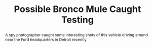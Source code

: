 ---
category: news
title: Possible Bronco Mule Caught Testing
abstract: A spy photographer caught some interesting shots of this vehicle driving around near the Ford headquarters in Detroit recently.
publishedDateTime: 2019-03-07T12:24:00Z
sourceUrl: https://www.msn.com/en-us/autos/news/possible-bronco-mule-caught-testing/ar-BBUvsft?
type: article

provider:
  name: Four Wheeler
  id: V_BBmaSkC_global
tags:
  - Autos

images: 
  - url: assets/images/2019/3/Possible-Bronco-Mule-Caught-Testing-1.jpg
    width: 2250
    height: 1500
    quality: 90
    title: Fordbroncomule.G04.KGP
    attribution: 
    focalRegion:
      x1: 975
      x2: 975
      y1: 870
      y2: 870

---